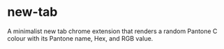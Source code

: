 # new-tab
A minimalist new tab chrome extension that renders a random Pantone C colour with its Pantone name, Hex, and RGB value.
